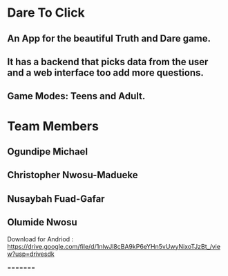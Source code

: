 Dare To Click
=======

## An App for the beautiful Truth and Dare game. 

## It has a backend that picks data from the user and a web interface too add more questions.

## Game Modes: Teens and Adult.

Team Members
=======
## Ogundipe Michael
## Christopher Nwosu-Madueke
## Nusaybah Fuad-Gafar
## Olumide Nwosu



Download for Andriod : https://drive.google.com/file/d/1nlwJl8cBA9kP6eYHn5vUwyNixoTJzBt_/view?usp=drivesdk

=======


